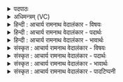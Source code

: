 <details><summary>पदपाठः</summary>

आ। व꣣ꣳसते। मघ꣡वा꣢। वी꣣र꣡व꣢त्। य꣡शः꣢꣯। स꣡मि꣢꣯द्धः। स꣡म्꣢꣯। इ꣣द्धः। द्युम्नी꣢। आ꣡हु꣢꣯तः। आ। हु꣣तः। कुवि꣡त्। नः꣡। अस्य। सुमतिः꣢। सु꣣। मतिः꣢। भ꣡वी꣢꣯यसी। अ꣡च्छ꣢꣯। वा꣡जे꣢꣯भिः। आ꣡ग꣢म꣡त्। आ। गमत्। ८७९।
</details>

<details><summary>अधिमन्त्रम् (VC)</summary>

- अग्निः
- सौभरि: काण्व:
- प्रगाथः(विषमा बृहती, समा सतोबृहती)
- पञ्चमः
</details>

<details><summary>हिन्दी : आचार्य रामनाथ वेदालंकार - विषयः</summary>

अगले मन्त्र में परमात्मा,आचार्य,राजा और यज्ञाग्नि का विषय है।
</details>

<details><summary>हिन्दी : आचार्य रामनाथ वेदालंकार - पदार्थः</summary>

पदार्थान्वयभाषाः -  (मघवा) ऐश्वर्यवान्, (समिद्धः) तेजस्वी (द्युम्नी) यशस्वी, (आहुतः) आत्मसमर्पण से,राजकर आदि के प्रदान से एवं हवि-प्रदान से आहुति दिया हुआ परमेश्वर,आचार्य,राजा वा यज्ञाग्नि (वीरवद् यशः) वीरपुत्रों या वीरभावों से युक्त कीर्ति को (आ वंसते) उपासकों,शिष्यों,प्रजाजनों वा यजमानों को प्रदान करता है। (अस्य) इस परमेश्वर,आचार्य,राजा वा यज्ञाग्नि की (भवीयसी) अतिशय होने योग्य (सुमतिः) अनुग्रहबुद्धि या अनुकूलता (नः अच्छ) हमारे प्रति (वाजेभिः) अन्नों,धनों,बलों वा विज्ञानों के साथ (कुवित्) बहुत अधिक (आगमत्) आये ॥२॥
</details>

<details><summary>हिन्दी : आचार्य रामनाथ वेदालंकार - भावार्थः</summary>

भावार्थभाषाः -  मनुष्यों को योग्य है कि परमेश्वर की उपासना से,गुरु के प्रति श्रद्धा से,राजनियमों के पालन में और यज्ञाग्नि में हवि देने से यथायोग्य वीर सन्तान,वीरभाव,धन,अन्न,बल,आरोग्य,कीर्ति आदि की प्राप्ति करें ॥२॥
</details>

<details><summary>संस्कृत : आचार्य रामनाथ वेदालंकार - विषयः</summary>

अथ परमात्माचार्यनृपतियज्ञाग्निविषयमाह।
</details>

<details><summary>संस्कृत : आचार्य रामनाथ वेदालंकार - पदार्थः</summary>

पदार्थान्वयभाषाः -  (मघवा) ऐश्वर्यवान्, (समिद्धः) तेजस्वी, (द्युम्नी) यशस्वी, (आहुतः) आत्मसमर्पणेन राजकरादिप्रदानेन हविष्प्रदानेन वा आहुतः (अग्निः) परमेश्वरः आचार्यः नृपतिः यज्ञाग्निर्वा (वीरवद् यशः) वीरैः पुत्रैः वीर,भावैर्वा युक्तां कीर्तिम् (आ वंसते) उपासकेभ्यः,शिष्येभ्यः,प्रजाजनेभ्यः,यजमानेभ्यो वा प्रयच्छति।[वन संभक्तौ,लेटि रूपम्।] (अस्य) परमेश्वरस्य,आचार्यस्य,नृपतेः यज्ञाग्नेर्वा (भवीयसी) अतिशयेन भवितुं योग्या (सुमतिः) अनुग्रहबुद्धिः आनुकूल्यं वा (नः अच्छ) अस्मान् प्रति (वाजेभिः) अन्नैर्धनैर्बलैर्विज्ञानैश्च सह (कुवित्) बहु।[कुवित् इति बहुनाम। निघं० ३।१।] (आगमत्) आगच्छतु ॥२॥
</details>

<details><summary>संस्कृत : आचार्य रामनाथ वेदालंकार - भावार्थः</summary>

भावार्थभाषाः -  परमेश्वरोपासनया,गुरुं प्रति श्रद्धया,राजनियमानां पालनेन,यज्ञाग्नौ हविष्प्रदानेन च जना यथायोग्यं वीरसन्तानवीरभावधनान्नबलविद्यारोग्यकीर्त्यादिप्राप्तिं कर्तुमर्हन्ति ॥२॥
</details>

<details><summary>संस्कृत : आचार्य रामनाथ वेदालंकार - पादटिप्पनी</summary>

टिप्पणी:   १. ऋ० ८।१०३।९,‘भवीयस्यच्छा’ इत्यत्र ‘नवी॑य॒स्यच्छा॒’ इति पाठः।
</details>